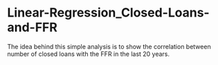 # Linear-Regression_Closed-Loans-and-FFR
The idea behind this simple analysis is to show the correlation between number of closed loans with the FFR in the last 20 years.
